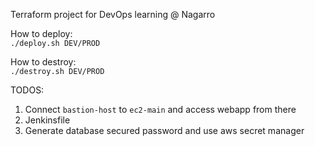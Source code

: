 Terraform project for DevOps learning @ Nagarro

How to deploy:  
`./deploy.sh DEV/PROD`

How to destroy:  
`./destroy.sh DEV/PROD`



TODOS:
1. Connect `bastion-host` to `ec2-main` and access webapp from there
2. Jenkinsfile
3. Generate database secured password and use aws secret manager
